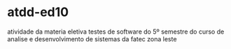 # atdd-ed10

atividade da materia eletiva testes de software do 5º semestre do curso de analise e desenvolvimento de sistemas da fatec zona leste
